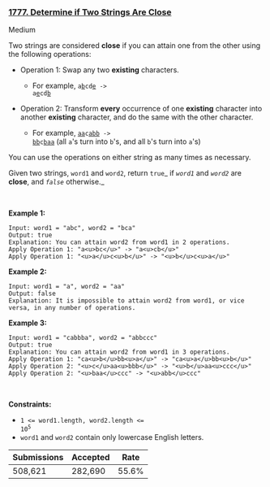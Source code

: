 ### [1777. Determine if Two Strings Are Close](https://leetcode.com/problems/determine-if-two-strings-are-close/description/?envType=daily-question&envId=2024-01-14)

Medium

Two strings are considered __close__ if you can attain one from the other using the following operations:

*   Operation 1: Swap any two __existing__ characters.	
    
    *   For example, <code>a<u>b</u>cd<u>e</u> -> a<u>e</u>cd<u>b</u></code>
    
    
    
*   Operation 2: Transform __every__ occurrence of one __existing__ character into another __existing__ character, and do the same with the other character.	
    
    *   For example, <code><u>aa</u>c<u>abb</u> -> <u>bb</u>c<u>baa</u></code> (all `` a ``'s turn into `` b ``'s, and all `` b ``'s turn into `` a ``'s)
    
    
    

You can use the operations on either string as many times as necessary.

Given two strings, `` word1 `` and `` word2 ``, return `` true ``_ if _`` word1 ``_ and _`` word2 ``_ are __close__, and _`` false ``_ otherwise._

 

<strong class="example">Example 1:</strong>

```
Input: word1 = "abc", word2 = "bca"
Output: true
Explanation: You can attain word2 from word1 in 2 operations.
Apply Operation 1: "a<u>bc</u>" -> "a<u>cb</u>"
Apply Operation 1: "<u>a</u>c<u>b</u>" -> "<u>b</u>c<u>a</u>"
```

<strong class="example">Example 2:</strong>

```
Input: word1 = "a", word2 = "aa"
Output: false
Explanation: It is impossible to attain word2 from word1, or vice versa, in any number of operations.
```

<strong class="example">Example 3:</strong>

```
Input: word1 = "cabbba", word2 = "abbccc"
Output: true
Explanation: You can attain word2 from word1 in 3 operations.
Apply Operation 1: "ca<u>b</u>bb<u>a</u>" -> "ca<u>a</u>bb<u>b</u>"
Apply Operation 2: "<u>c</u>aa<u>bbb</u>" -> "<u>b</u>aa<u>ccc</u>"
Apply Operation 2: "<u>baa</u>ccc" -> "<u>abb</u>ccc"
```

 

__Constraints:__

*   <code>1 <= word1.length, word2.length <= 10<sup>5</sup></code>
*   `` word1 `` and `` word2 `` contain only lowercase English letters.

| Submissions    | Accepted     | Rate   |
| -------------- | ------------ | ------ |
| 508,621 | 282,690 | 55.6% |